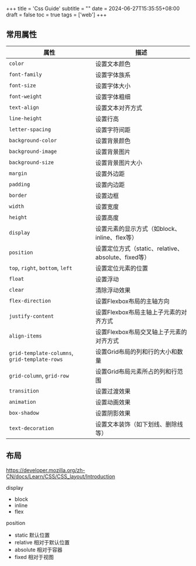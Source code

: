 +++
title = 'Css Guide'
subtitle = ""
date = 2024-06-27T15:35:55+08:00
draft = false
toc = true
tags = ['web']
+++

## 常用属性

| 属性                  | 描述                                                         |
|-----------------------|--------------------------------------------------------------|
| `color`               | 设置文本颜色                                                   |
| `font-family`         | 设置字体族系                                                   |
| `font-size`           | 设置字体大小                                                   |
| `font-weight`         | 设置字体粗细                                                   |
| `text-align`          | 设置文本对齐方式                                               |
| `line-height`         | 设置行高                                                       |
| `letter-spacing`      | 设置字符间距                                                   |
| `background-color`    | 设置背景颜色                                                   |
| `background-image`    | 设置背景图片                                                   |
| `background-size`     | 设置背景图片大小                                               |
| `margin`              | 设置外边距                                                     |
| `padding`             | 设置内边距                                                     |
| `border`              | 设置边框                                                       |
| `width`               | 设置宽度                                                       |
| `height`              | 设置高度                                                       |
| `display`             | 设置元素的显示方式（如block、inline、flex等）                   |
| `position`            | 设置定位方式（static、relative、absolute、fixed等）                      |
| `top`, `right`, `bottom`, `left` | 设置定位元素的位置                                           |
| `float`               | 设置浮动                                                       |
| `clear`               | 清除浮动效果                                                   |
| `flex-direction`      | 设置Flexbox布局的主轴方向                                      |
| `justify-content`     | 设置Flexbox布局主轴上子元素的对齐方式                            |
| `align-items`         | 设置Flexbox布局交叉轴上子元素的对齐方式                          |
| `grid-template-columns`, `grid-template-rows` | 设置Grid布局的列和行的大小和数量                      |
| `grid-column`, `grid-row` | 设置Grid布局元素所占的列和行范围                              |
| `transition`          | 设置过渡效果                                                   |
| `animation`           | 设置动画效果                                                   |
| `box-shadow`          | 设置阴影效果                                                   |
| `text-decoration`     | 设置文本装饰（如下划线、删除线等）                               |


## 布局

https://developer.mozilla.org/zh-CN/docs/Learn/CSS/CSS_layout/Introduction

display
- block
- inline
- flex

position
- static 默认位置
- relative 相对于默认位置
- absolute 相对于容器
- fixed  相对于视图
